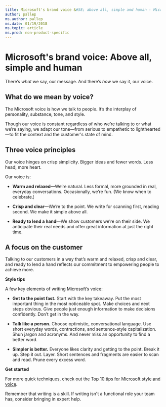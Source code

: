```yaml
---
title: Microsoft's brand voice &#58; above all, simple and human - Microsoft Style Guide
author: pallep
ms.author: pallep
ms.date: 01/19/2018
ms.topic: article
ms.prod: non-product-specific
---
```


# Microsoft's brand voice: Above all, simple and human

There’s *what* we say, our message. And there’s *how*
we say it, our voice. 

## What do we mean by voice?

The Microsoft voice is how we talk to people. It’s the interplay of personality, substance, tone, and style.

Though
our voice is constant regardless of who we’re talking to or what we’re
saying, we adapt our tone—from serious to empathetic to lighthearted—to
fit the context and the customer's state of mind. 

## Three voice principles

Our voice hinges on crisp simplicity. Bigger ideas and fewer words. Less head, more heart. 

Our voice is:

  - **Warm and relaxed**—We’re
    natural. Less formal, more grounded in real, everyday conversations.
    Occasionally, we’re fun. (We know when to celebrate.)  
    
  - **Crisp and clear**—We’re to the point. We write for scanning first, reading second. We make it simple above all.  
  
  - **Ready to lend a hand**—We show customers we’re on their side. We anticipate their real needs and offer great information at just the right time.

## A focus on the customer

Talking to our customers in a way
that’s warm and relaxed, crisp and clear, and ready to lend a hand reflects our commitment to empowering 
people to achieve more.

**Style tips**

A few key elements of writing Microsoft’s voice:

  - **Get to the point fast.** Start
    with the key takeaway. Put the most important thing in the most
    noticeable spot. Make choices and next steps obvious. Give people
    just enough information to make decisions confidently. Don’t get in
    the way.  
    
  - **Talk like a person.** Choose
    optimistic, conversational language. Use short everyday words,
    contractions, and sentence-style capitalization. Shun jargon and
    acronyms. And never miss an opportunity to find a better
    word.  
    
  - **Simpler is better.** Everyone
    likes clarity and getting to the point. Break it up. Step it out.
    Layer. Short sentences and fragments are easier to scan and read.
    Prune every excess word.

**Get started**

For more quick techniques, check out the [Top 10 tips for Microsoft style and voice](~/top-10-tips-style-voice.md). 

Remember that writing is a skill. If writing isn't a functional role your team has, consider bringing in expert help.
